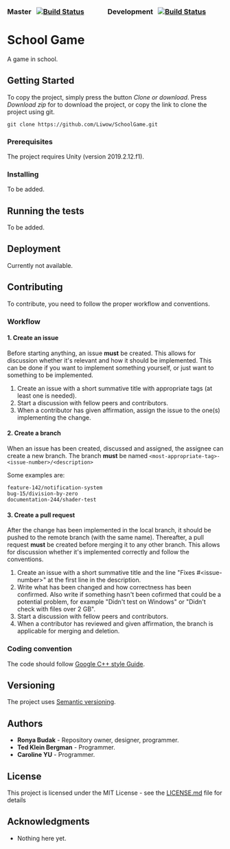 ### Master&nbsp;&nbsp; [![Build Status](https://travis-ci.org/Naxaes/Nax.svg?branch=master)](https://travis-ci.org/Naxaes/Nax)     &nbsp;&nbsp;&nbsp;&nbsp;&nbsp;&nbsp;&nbsp;&nbsp;&nbsp;&nbsp;&nbsp;&nbsp;&nbsp;Development&nbsp;&nbsp; [![Build Status](https://travis-ci.org/Naxaes/Nax.svg?branch=development)](https://travis-ci.org/Naxaes/Nax)


# School Game
A game in school.

## Getting Started

To copy the project, simply press the button *Clone or download*. Press *Download zip* for to download the project, or copy the link to clone the project using git.
```
git clone https://github.com/Liwow/SchoolGame.git
```

### Prerequisites

The project requires Unity (version 2019.2.12.f1).

### Installing

To be added.

## Running the tests

To be added.


## Deployment

Currently not available.

## Contributing

To contribute, you need to follow the proper workflow and conventions.

### Workflow
#### 1. Create an issue
Before starting anything, an issue **must** be created. This allows for discussion whether it's relevant and how it should be implemented. This can be done if you want to implement something yourself, or just want to something to be implemented.
  1. Create an issue with a short summative title with appropriate tags (at least one is needed).
  2. Start a discussion with fellow peers and contributors.
  3. When a contributor has given affirmation, assign the issue to the one(s) implementing the change.

#### 2. Create a branch
When an issue has been created, discussed and assigned, the assignee can create a new branch. The branch **must** be named
```<most-appropriate-tag>-<issue-number>/<description>``` 

Some examples are:
```
feature-142/notification-system
bug-15/division-by-zero
documentation-244/shader-test
```

#### 3. Create a pull request
After the change has been implemented in the local branch, it should be pushed to the remote branch (with the same name). Thereafter, a pull request **must** be created before merging it to any other branch. This allows for discussion whether it's implemented correctly and follow the conventions.
  1. Create an issue with a short summative title and the line "Fixes #\<issue-number\>" at the first line in the description.
  2. Write what has been changed and how correctness has been confirmed. Also write if something hasn't been cofirmed that could be a potential problem, for example "Didn't test on Windows" or "Didn't check with files over 2 GB".
  3. Start a discussion with fellow peers and contributors.
  4. When a contributor has reviewed and given affirmation, the branch is applicable for merging and deletion.
    
### Coding convention
The code should follow [Google C++ style Guide](https://google.github.io/styleguide/cppguide.html#Names_and_Order_of_Includes).


## Versioning

The project uses [Semantic versioning](http://semver.org/).

## Authors

* **Ronya Budak** - Repository owner, designer, programmer.
* **Ted Klein Bergman** - Programmer.
* **Caroline YU** - Programmer.

## License

This project is licensed under the MIT License - see the [LICENSE.md](LICENSE.md) file for details

## Acknowledgments

* Nothing here yet.

